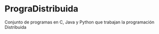 # PrograDistribuida
Conjunto de programas en C, Java y Python que trabajan la programación Distribuida
